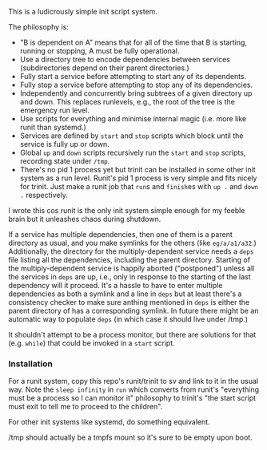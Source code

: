 This is a ludicrously simple init script system.

The philosophy is:

* "B is dependent on A" means that for all of the time that B is starting, running or stopping, A must be fully operational.
* Use a directory tree to encode dependencies between services (subdirectories depend on their parent directories.)
* Fully start a service before attempting to start any of its dependents.
* Fully stop a service before attempting to stop any of its dependencies.
* Independently and concurrently bring subtrees of a given directory up and down. This replaces runlevels, e.g., the root of the tree is the emergency run level.
* Use scripts for everything and minimise internal magic (i.e. more like runit than systemd.)
* Services are defined by `start` and `stop` scripts which block until the service is fully up or down.
* Global `up` and `down` scripts recursively run the `start` and `stop` scripts, recording state under `/tmp`.
* There's no pid 1 process yet but trinit can be installed in some other init system as a run level. Runit's pid 1 process is very simple and fits nicely for trinit. Just make a runit job that `run`s and `finish`es with `up .` and `down .` respectively.

I wrote this cos runit is the only init system simple enough for my feeble brain but it unleashes chaos during shutdown.

If a service has multiple dependencies, then one of them is a parent directory as usual, and you make symlinks for the others (like `eg/a/a1/a32`.) Additionally, the directory for the multiply-dependent service needs a `deps` file listing all the dependencies, including the parent directory. Starting of the multiply-dependent service is happily aborted ("postponed") unless all the services in `deps` are up, i.e., only in response to the starting of the last dependency will it proceed. It's a hassle to have to enter multiple dependencies as both a symlink and a line in `deps` but at least there's a consistency checker to make sure anthing mentioned in `deps` is either the parent directory of has a corresponding symlink. In future there might be an automatic way to populate `deps` (in which case it should live under /tmp.)

It shouldn't attempt to be a process monitor, but there are solutions for that (e.g. `while`) that could be invoked in a `start` script.

### Installation

For a runit system, copy this repo's runit/trinit to sv and link to it in the usual way. Note the `sleep infinity` in `run` which converts from runit's "everything must be a process so I can monitor it" philosophy to trinit's "the start script must exit to tell me to proceed to the children".

For other init systems like systemd, do something equivalent.

/tmp should actually be a tmpfs mount so it's sure to be empty upon boot.
